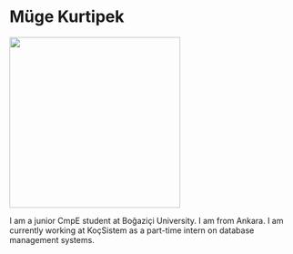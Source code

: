 # Müge Kurtipek #

<img src='https://scontent-fra.xx.fbcdn.net/hphotos-xap1/t31.0-8/1495312_10152155288239722_183189530_o.jpg' width='300' height='300' />

I am a junior CmpE student at Boğaziçi University. I am from Ankara. I am currently working at KoçSistem as a part-time intern on database management systems.